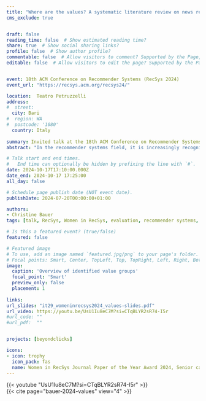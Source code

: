 ```yaml
---
title: "Where are the values? A systematic literature review on news recommender systems"
cms_exclude: true


draft: false
reading_time: false  # Show estimated reading time?
share: true  # Show social sharing links?
profile: false  # Show author profile?
commentable: false  # Allow visitors to comment? Supported by the Page, Post, and Docs content types.
editable: false  # Allow visitors to edit the page? Supported by the Page, Post, and Docs content types.


event: 18th ACM Conference on Recommender Systems (RecSys 2024)
event_url: "https://recsys.acm.org/recsys24/"

location:  Teatro Petruzzelli
address:
#  street: 
  city: Bari
#  region: WA
#  postcode: '1080'
  country: Italy
  
summary: Invited talk at the 18th ACM Conference on Recommender Systems (RecSys 2024) as awardee of the Women in RecSys Journal Paper of the Year Award 2024, Senior category.
abstract: "In the recommender systems field, it is increasingly recognized that focusing on accuracy measures is limiting and misguided. Unsurprisingly, in recent years, the field has witnessed more interest in the research of values 'beyond accuracy.' This trend is particularly pronounced in the news domain where recommender systems perform parts of the editorial function, required to uphold journalistic values of news organizations. In the literature, various values and approaches have been proposed and evaluated. This paper reviews the current state of the proposed news recommender systems (NRS). We perform a systematic literature review, analyzing 183 papers. The primary aim is to study the development, scope, and focus of value-aware NRS over time. In contrast to previous surveys, we are particularly interested in identifying the range of values discussed and evaluated in the context of NRS, and embrace an interdisciplinary view. We identified a total of 40 values, categorized into five value groups. Most research on value-aware NRS has taken an algorithmic approach, whereas conceptual discussions are comparably scarce. Often, algorithms are evaluated by accuracy-based metrics, but the values are not evaluated with respective measures. Overall, our work identifies research gaps concerning values that have not received much attention. Values need to be targeted on a more fine-grained and specific level."

# Talk start and end times.
#   End time can optionally be hidden by prefixing the line with `#`.
date: 2024-10-17T17:10:00.000Z
date_end: 2024-10-17 17:25:00
all_day: false

# Schedule page publish date (NOT event date).
publishDate: 2024-07-20T00:00:00+01:00

authors:
- Christine Bauer
tags: [talk, RecSys, Women in RecSys, evaluation, recommender systems, values, news recommender systems, news, systematic literature review, survey, TORS]

# Is this a featured event? (true/false)
featured: false

# Featured image
# To use, add an image named `featured.jpg/png` to your page's folder.
# Focal points: Smart, Center, TopLeft, Top, TopRight, Left, Right, BottomLeft, Bottom, BottomRight.
image:
  caption: 'Overview of identified value groups'
  focal_point: 'Smart'
  preview_only: false
  placement: 1
  
links:
url_slides: "it29_womeninrecsys2024_values-slides.pdf"
url_video: https://youtu.be/UsU1Iu8eC7M?si=CTqBLYR2sR74-I5r
#url_code: ""
#url_pdf:  ""


projects: [beyondclicks]

icons:
- icon: trophy
  icon_pack: fas
  name: Women in RecSys Journal Paper of the Year Award 2024, Senior category
---
```


{{< youtube "UsU1Iu8eC7M?si=CTqBLYR2sR74-I5r" >}}
<br>
{{< cite  page="bauer-2024-values" view="4" >}}
